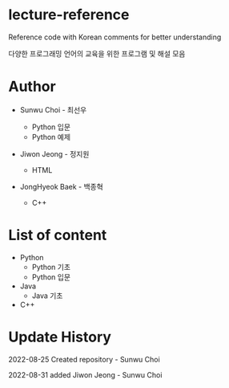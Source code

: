 # lecture-reference
Reference code with Korean comments for better understanding

다양한 프로그래밍 언어의 교육을 위한 프로그램 및 해설 모음

# Author
* Sunwu Choi - 최선우
  * Python 입문
  * Python 예제
* Jiwon Jeong - 정지원
  * HTML

* JongHyeok Baek - 백종혁
  * C++

# List of content 
* Python
  * Python 기초
  * Python 입문
* Java
  * Java 기초
* C++

# Update History
2022-08-25 Created repository - Sunwu Choi

2022-08-31 added Jiwon Jeong - Sunwu Choi
